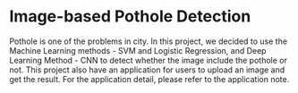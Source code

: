 # Image-based Pothole Detection
  Pothole is one of the problems in city. In this project, we decided to use the Machine Learning methods - SVM and Logistic Regression, and Deep Learning Method - CNN to detect whether the image include the pothole or not. 
  This project also have an application for users to upload an image and get the result. For the application detail, please refer to the application note.
